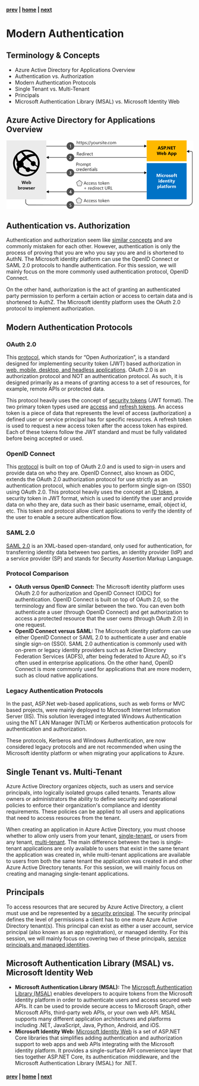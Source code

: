 #### [prev](./readme.md) | [home](./readme.md)  | [next](./Final-Take-Aways.md)

# Modern Authentication


## Terminology & Concepts 

* Azure Active Directory for Applications Overview
* Authentication vs. Authorization
* Modern Authentication Protocols
* Single Tenant vs. Multi-Tenant
* Principals
* Microsoft Authentication Library (MSAL) vs. Microsoft Identity Web



## Azure Active Directory for Applications Overview

![Overview](./Media/aspnetwebapp-intro.svg)

## Authentication vs. Authorization
Authentication and authorization seem like [similar concepts](https://docs.microsoft.com/en-us/azure/active-directory/develop/authentication-vs-authorization) and are commonly mistaken for each other. However, authentication is only the process of proving that you are who you say you are and is shortened to AuthN. The Microsoft identity platform can use the OpenID Connect or SAML 2.0 protocols to handle authentication. For this session, we will mainly focus on the more commonly used authentication protocol, OpenID Connect.

On the other hand, authorization is the act of granting an authenticated party permission to perform a certain action or access to certain data and is shortened to AuthZ. The Microsoft identity platform uses the OAuth 2.0 protocol to implement authorization.

## Modern Authentication Protocols
### OAuth 2.0

This [protocol](https://docs.microsoft.com/en-us/azure/active-directory/develop/active-directory-v2-protocols), which stands for “Open Authorization”, is a standard designed for implementing security token (JWT) based authorization in [web, mobile, desktop, and headless applications](https://docs.microsoft.com/en-us/azure/active-directory/develop/v2-app-types). OAuth 2.0 is an authorization protocol and NOT an authentication protocol. As such, it is designed primarily as a means of granting access to a set of resources, for example, remote APIs or protected data.

This protocol heavily uses the concept of [security tokens](https://docs.microsoft.com/en-us/azure/active-directory/develop/security-tokens) (JWT format). The two primary token types used are [access](https://docs.microsoft.com/en-us/azure/active-directory/develop/access-tokens) and [refresh tokens](https://docs.microsoft.com/en-us/azure/active-directory/develop/refresh-tokens). An access token is a piece of data that represents the level of access (authorization) a defined user or service principal has for specific resources. A refresh token is used to request a new access token after the access token has expired. Each of these tokens follow the JWT standard and must be fully validated before being accepted or used.

### OpenID Connect
This [protocol](https://docs.microsoft.com/en-us/azure/active-directory/develop/v2-protocols-oidc) is built on top of OAuth 2.0 and is used to sign-in users and provide data on who they are. OpenID Connect, also known as OIDC, extends the OAuth 2.0 authorization protocol for use strictly as an authentication protocol, which enables you to perform single sign-on (SSO) using OAuth 2.0. This protocol heavily uses the concept an [ID token](https://docs.microsoft.com/en-us/azure/active-directory/develop/id-tokens), a security token in JWT format, which is used to identify the user and provide data on who they are, data such as their basic username, email, object id, etc. This token and protocol allow client applications to verify the identity of the user to enable a secure authentication flow.

### SAML 2.0
[SAML 2.0](https://docs.microsoft.com/en-us/azure/active-directory/develop/active-directory-saml-protocol-reference) is an XML-based open-standard, only used for authentication, for transferring identity data between two parties, an identity provider (IdP) and a service provider (SP) and stands for Security Assertion Markup Language. 

### Protocol Comparison
* **OAuth versus OpenID Connect:** The Microsoft identity platform uses OAuth 2.0 for authorization and OpenID Connect (OIDC) for authentication. OpenID Connect is built on top of OAuth 2.0, so the terminology and flow are similar between the two. You can even both authenticate a user (through OpenID Connect) and get authorization to access a protected resource that the user owns (through OAuth 2.0) in one request.
* **OpenID Connect versus SAML:** The Microsoft identity platform can use either OpenID Connect or SAML 2.0 to authenticate a user and enable single sign-on (SSO). SAML 2.0 authentication is commonly used with on-prem or legacy identity providers such as Active Directory Federation Services (ADFS), after being federated to Azure AD, so it's often used in enterprise applications. On the other hand, OpenID Connect is more commonly used for applications that are more modern, such as cloud native applications.
  
### Legacy Authentication Protocols
In the past, ASP.Net web-based applications, such as web forms or MVC based projects, were mainly deployed to Microsoft Internet Information Server (IIS). This solution leveraged integrated Windows Authentication using the NT LAN Manager (NTLM) or Kerberos authentication protocols for authentication and authorization.

These protocols, Kerberos and Windows Authentication, are now considered legacy protocols and are not recommended when using the Microsoft identity platform or when migrating your applications to Azure.

## Single Tenant vs. Multi-Tenant
Azure Active Directory organizes objects, such as users and service principals, into logically isolated groups called tenants. Tenants allow owners or administrators the ability to define security and operational policies to enforce their organization's compliance and identity requirements. These policies can be applied to all users and applications that need to access resources from the tenant. 

When creating an application in Azure Active Directory, you must choose whether to allow only users from your tenant, [single-tenant](https://docs.microsoft.com/en-us/azure/active-directory/develop/single-and-multi-tenant-apps), or users from any tenant, [multi-tenant](https://docs.microsoft.com/en-us/azure/active-directory/develop/single-and-multi-tenant-apps). The main difference between the two is single-tenant applications are only available to users that exist in the same tenant the application was created in, while multi-tenant applications are available to users from both the same tenant the application was created in and other Azure Active Directory tenants. For this session, we will mainly focus on creating and managing single-tenant applications.

## Principals
To access resources that are secured by Azure Active Directory, a client must use and be represented by a [security principal](https://docs.microsoft.com/en-us/azure/active-directory/develop/app-objects-and-service-principals). The security principal defines the level of permissions a client has to one more Azure Active Directory tenant(s). This principal can exist as either a user account, service principal (also known as an app registration), or managed identity. For this session, we will mainly focus on covering two of these principals, [service principals and managed identities](https://docs.microsoft.com/en-us/azure/active-directory/develop/app-objects-and-service-principals#service-principal-object).

## Microsoft Authentication Library (MSAL) vs. Microsoft Identity Web
* **Microsoft Authentication Library (MSAL):** The [Microsoft Authentication Library (MSAL)](https://docs.microsoft.com/en-us/azure/active-directory/develop/msal-overview) enables developers to acquire tokens from the Microsoft identity platform in order to authenticate users and access secured web APIs. It can be used to provide secure access to Microsoft Graph, other Microsoft APIs, third-party web APIs, or your own web API. MSAL supports many different application architectures and platforms including .NET, JavaScript, Java, Python, Android, and iOS.
* **Microsoft Identity Web:** [Microsoft Identity Web](https://docs.microsoft.com/en-us/azure/active-directory/develop/microsoft-identity-web) is a set of ASP.NET Core libraries that simplifies adding authentication and authorization support to web apps and web APIs integrating with the Microsoft identity platform. It provides a single-surface API convenience layer that ties together ASP.NET Core, its authentication middleware, and the Microsoft Authentication Library (MSAL) for .NET.

#### [prev](./readme.md) | [home](./readme.md)  | [next](./Final-Take-Aways.md)